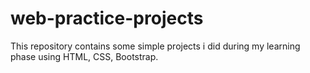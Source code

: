 # web-practice-projects
This repository contains some simple projects i did during my learning phase using HTML, CSS, Bootstrap.
